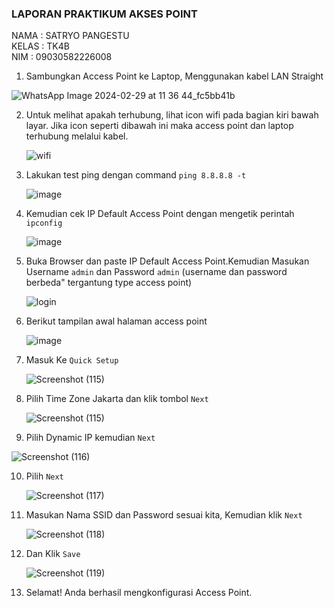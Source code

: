 ### LAPORAN PRAKTIKUM AKSES POINT

NAMA  : SATRYO PANGESTU  
KELAS  : TK4B   
NIM   : 09030582226008  

1. Sambungkan Access Point ke Laptop, Menggunakan kabel LAN Straight

  ![WhatsApp Image 2024-02-29 at 11 36 44_fc5bb41b](https://github.com/eopaleto/Akses-Point/assets/126212773/7fc641ec-e2a2-4d39-9dab-1dd2c3ef228b)

2. Untuk melihat apakah terhubung, lihat icon wifi pada bagian kiri bawah layar. Jika icon seperti dibawah ini maka access point dan laptop terhubung melalui kabel.

   ![wifi](https://github.com/eopaleto/Akses-Point/assets/126212773/9037435f-a6cd-4777-9e49-fec3ddd9babf)

3. Lakukan test ping dengan command `ping 8.8.8.8 -t`

   ![image](https://github.com/eopaleto/Akses-Point/assets/126212773/6c32ff38-0340-4194-8e80-40a13c6a31cc)

4. Kemudian cek IP Default Access Point dengan mengetik perintah `ipconfig`

   ![image](https://github.com/eopaleto/Akses-Point/assets/126212773/771a26b2-bb6d-45f3-8699-82708507ab52)

5. Buka Browser dan paste IP Default Access Point.Kemudian Masukan Username `admin` dan Password `admin` (username dan password berbeda" tergantung type access point)

   ![login](https://github.com/eopaleto/Akses-Point/assets/126212773/7cbd07a3-89e6-4dfc-8d87-d8e961843487)

6. Berikut tampilan awal halaman access point

   ![image](https://github.com/eopaleto/Akses-Point/assets/126212773/bcc95559-105f-4d88-88a3-d66fcef133ef)

7. Masuk Ke `Quick Setup`

   ![Screenshot (115)](https://github.com/eopaleto/Akses-Point/assets/126212773/ec60651a-956f-4ccc-8048-436f2820275a)

8. Pilih Time Zone Jakarta dan klik tombol `Next`

   ![Screenshot (115)](https://github.com/eopaleto/Akses-Point/assets/126212773/223b2231-5c27-48f9-929a-2b427f4ad22b)

9. Pilih Dynamic IP kemudian `Next`

  ![Screenshot (116)](https://github.com/eopaleto/Akses-Point/assets/126212773/66fe3014-141b-445c-b532-70775d78aedb)

10. Pilih `Next`

    ![Screenshot (117)](https://github.com/eopaleto/Akses-Point/assets/126212773/77e56f26-2d12-40b3-9fb7-36c4b75a25d8)

11. Masukan Nama SSID dan Password sesuai kita, Kemudian klik `Next`

    ![Screenshot (118)](https://github.com/eopaleto/Akses-Point/assets/126212773/02f4c333-2dd0-4800-8f03-74f3a129af97)

12. Dan Klik `Save`

    ![Screenshot (119)](https://github.com/eopaleto/Akses-Point/assets/126212773/c29fe979-23fb-486d-8be7-61781cf9e9c4)

13. Selamat! Anda berhasil mengkonfigurasi Access Point.
